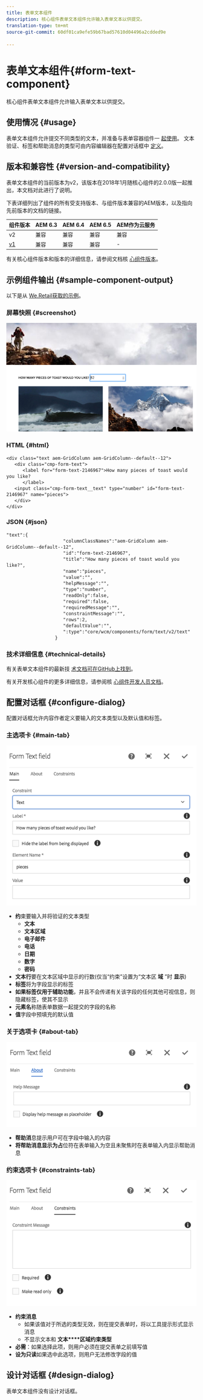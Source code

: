 ```yaml
---
title: 表单文本组件
description: 核心组件表单文本组件允许输入表单文本以供提交。
translation-type: tm+mt
source-git-commit: 60df01ca9efe59b67bad57610d04496a2cdded9e

---
```



# 表单文本组件{#form-text-component}

核心组件表单文本组件允许输入表单文本以供提交。

## 使用情况 {#usage}

表单文本组件允许提交不同类型的文本，并准备与表单容器组件一 [起使用](form-container.md)。 文本验证、标签和帮助消息的类型可由内容编辑器在配置对话框中 [定义](#configure-dialog)。

## 版本和兼容性 {#version-and-compatibility}

表单文本组件的当前版本为v2，该版本在2018年1月随核心组件的2.0.0版一起推出，本文档对此进行了说明。

下表详细列出了组件的所有受支持版本、与组件版本兼容的AEM版本，以及指向先前版本的文档的链接。

| 组件版本 | AEM 6.3 | AEM 6.4 | AEM 6.5 | AEM作为云服务 |
|--- |--- |--- |--- |---|
| v2 | 兼容 | 兼容 | 兼容 | 兼容 |
| [v1](form-text-v1.md) | 兼容 | 兼容 | 兼容 | - |

有关核心组件版本和版本的详细信息，请参阅文档核 [心组件版本](versions.md)。

## 示例组件输出 {#sample-component-output}

以下是从 [We.Retail获取的示例](https://docs.adobe.com/content/help/en/experience-manager-65/developing/bestpractices/we-retail/we-retail.html)。

### 屏幕快照 {#screenshot}

![](assets/chlimage_1-22.png)

### HTML {#html}

```
<div class="text aem-GridColumn aem-GridColumn--default--12">
   <div class="cmp-form-text">
      <label for="form-text-2146967">How many pieces of toast would you like?
      </label>
   <input class="cmp-form-text__text" type="number" id="form-text-2146967" name="pieces">
   </div>
</div>
```

### JSON {#json}

```
"text":{  
                     "columnClassNames":"aem-GridColumn aem-GridColumn--default--12",
                     "id":"form-text-2146967",
                     "title":"How many pieces of toast would you like?",
                     "name":"pieces",
                     "value":"",
                     "helpMessage":"",
                     "type":"number",
                     "readOnly":false,
                     "required":false,
                     "requiredMessage":"",
                     "constraintMessage":"",
                     "rows":2,
                     "defaultValue":"",
                     ":type":"core/wcm/components/form/text/v2/text"
                  }
```

### 技术详细信息 {#technical-details}

有关表单文本组件的最新技 [术文档可在GitHub上找到](https://adobe.com/go/aem_cmp_tech_form_text_v2)。

有关开发核心组件的更多详细信息，请参阅核 [心组件开发人员文档](developing.md)。

## 配置对话框 {#configure-dialog}

配置对话框允许内容作者定义要输入的文本类型以及默认值和标签。

### 主选项卡 {#main-tab}

![](assets/chlimage_1-23.png)

* **约**&#x200B;束要输入并将验证的文本类型
   * **文本**
   * **文本区域**
   * **电子邮件**
   * **电话**
   * **日期**
   * **数字**
   * **密码**
* **文本行**&#x200B;要在文本区域中显示的行数(仅当“约束”设置为“文本区 **域** ”时 **显示**)
* **标签**&#x200B;将为字段显示的标签
* **如果标签仅用于辅助功能**，并且不会传递有关该字段的任何其他可视信息，则隐藏标签，使其不显示
* **元素名**&#x200B;称随表单数据一起提交的字段的名称
* **值**&#x200B;字段中预填充的默认值

### 关于选项卡 {#about-tab}

![](assets/chlimage_1-24.png)

* **帮助消**&#x200B;息提示用户可在字段中输入的内容
* **将帮助消息显示为占**&#x200B;位符在表单输入为空且未聚焦时在表单输入内显示帮助消息

### 约束选项卡 {#constraints-tab}

![](assets/chlimage_1-25.png)

* **约束消息**
   * 如果该值对于所选的类型无效，则在提交表单时，将以工具提示形式显示消息
   * 不显示文本和 **文本****区域约束类型**
* **必需**：如果选择此项，则用户必须在提交表单之前填写值
* **设为只读**&#x200B;如果选中此选项，则用户无法修改字段的值

## 设计对话框 {#design-dialog}

表单文本组件没有设计对话框。
